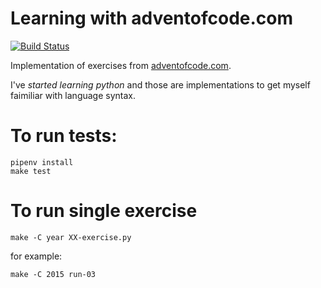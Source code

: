 # Learning with adventofcode.com

[![Build Status](https://travis-ci.org/pchudzik/adventofcode.svg?branch=master)](https://travis-ci.org/pchudzik/adventofcode)

Implementation of exercises from [adventofcode.com](https://adventofcode.com).

I've _started learning python_ and those are implementations to get myself faimiliar with language syntax.

# To run tests:

```
pipenv install
make test
```

# To run single exercise

```
make -C year XX-exercise.py
```

for example:

```
make -C 2015 run-03
```
